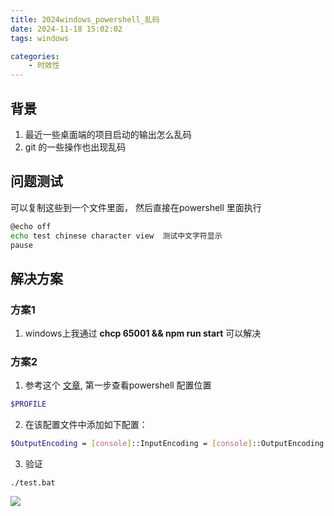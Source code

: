 ```yaml
---
title: 2024windows_powershell_乱码
date: 2024-11-18 15:02:02
tags: windows

categories: 
    - 时效性
---
```


## 背景 
1. 最近一些桌面端的项目启动的输出怎么乱码
2. git 的一些操作也出现乱码


## 问题测试
可以复制这些到一个文件里面， 然后直接在powershell 里面执行
```bash
@echo off
echo test chinese character view  测试中文字符显示
pause
```

## 解决方案

### 方案1

1. windows上我通过 **chcp 65001 && npm run start**  可以解决

### 方案2

1. 参考这个 [文章](https://ganzhixiong.com/p/f1b9f4fc/), 第一步查看powershell 配置位置

```bash
$PROFILE
```

2. 在该配置文件中添加如下配置：

```bash
$OutputEncoding = [console]::InputEncoding = [console]::OutputEncoding = New-Object System.Text.UTF8Encoding
```

3. 验证

```test
./test.bat
```
![](/images/check_encoding.png)


